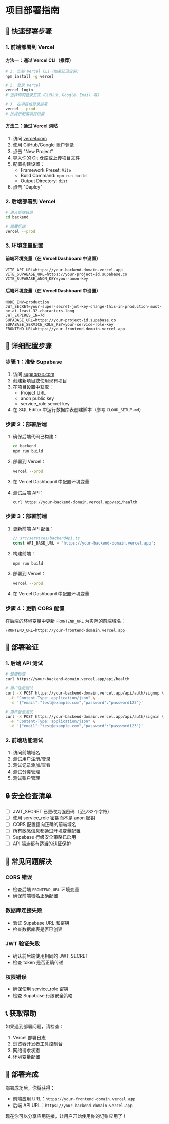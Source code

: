 # 项目部署指南

## 🚀 快速部署步骤

### 1. 前端部署到 Vercel

#### 方法一：通过 Vercel CLI（推荐）

```bash
# 1. 安装 Vercel CLI（如果还没安装）
npm install -g vercel

# 2. 登录 Vercel
vercel login
# 选择你的登录方式（GitHub、Google、Email 等）

# 3. 在项目根目录部署
vercel --prod
# 按提示配置项目设置
```

#### 方法二：通过 Vercel 网站

1. 访问 [vercel.com](https://vercel.com)
2. 使用 GitHub/Google 账户登录
3. 点击 "New Project"
4. 导入你的 Git 仓库或上传项目文件
5. 配置构建设置：
   - Framework Preset: `Vite`
   - Build Command: `npm run build`
   - Output Directory: `dist`
6. 点击 "Deploy"

### 2. 后端部署到 Vercel

```bash
# 进入后端目录
cd backend

# 部署后端
vercel --prod
```

### 3. 环境变量配置

#### 前端环境变量（在 Vercel Dashboard 中设置）

```env
VITE_API_URL=https://your-backend-domain.vercel.app
VITE_SUPABASE_URL=https://your-project-id.supabase.co
VITE_SUPABASE_ANON_KEY=your-anon-key
```

#### 后端环境变量（在 Vercel Dashboard 中设置）

```env
NODE_ENV=production
JWT_SECRET=your-super-secret-jwt-key-change-this-in-production-must-be-at-least-32-characters-long
JWT_EXPIRES_IN=7d
SUPABASE_URL=https://your-project-id.supabase.co
SUPABASE_SERVICE_ROLE_KEY=your-service-role-key
FRONTEND_URL=https://your-frontend-domain.vercel.app
```

## 🔧 详细配置步骤

### 步骤 1：准备 Supabase

1. 访问 [supabase.com](https://supabase.com)
2. 创建新项目或使用现有项目
3. 在项目设置中获取：
   - Project URL
   - anon public key
   - service_role secret key
4. 在 SQL Editor 中运行数据库表创建脚本（参考 `CLOUD_SETUP.md`）

### 步骤 2：部署后端

1. 确保后端代码已构建：
   ```bash
   cd backend
   npm run build
   ```

2. 部署到 Vercel：
   ```bash
   vercel --prod
   ```

3. 在 Vercel Dashboard 中配置环境变量

4. 测试后端 API：
   ```bash
   curl https://your-backend-domain.vercel.app/api/health
   ```

### 步骤 3：部署前端

1. 更新前端 API 配置：
   ```typescript
   // src/services/backendApi.ts
   const API_BASE_URL = 'https://your-backend-domain.vercel.app';
   ```

2. 构建前端：
   ```bash
   npm run build
   ```

3. 部署到 Vercel：
   ```bash
   vercel --prod
   ```

4. 在 Vercel Dashboard 中配置环境变量

### 步骤 4：更新 CORS 配置

在后端的环境变量中更新 `FRONTEND_URL` 为实际的前端域名：
```env
FRONTEND_URL=https://your-frontend-domain.vercel.app
```

## 🧪 部署验证

### 1. 后端 API 测试

```bash
# 健康检查
curl https://your-backend-domain.vercel.app/api/health

# 用户注册测试
curl -X POST https://your-backend-domain.vercel.app/api/auth/signup \
  -H "Content-Type: application/json" \
  -d '{"email":"test@example.com","password":"password123"}'

# 用户登录测试
curl -X POST https://your-backend-domain.vercel.app/api/auth/signin \
  -H "Content-Type: application/json" \
  -d '{"email":"test@example.com","password":"password123"}'
```

### 2. 前端功能测试

1. 访问前端域名
2. 测试用户注册/登录
3. 测试记录添加/查看
4. 测试分类管理
5. 测试账户管理

## 🔒 安全检查清单

- [ ] JWT_SECRET 已更改为强密码（至少32个字符）
- [ ] 使用 service_role 密钥而不是 anon 密钥
- [ ] CORS 配置指向正确的前端域名
- [ ] 所有敏感信息都通过环境变量配置
- [ ] Supabase 行级安全策略已启用
- [ ] API 端点都有适当的认证保护

## 🚨 常见问题解决

### CORS 错误
- 检查后端 `FRONTEND_URL` 环境变量
- 确保前端域名正确配置

### 数据库连接失败
- 验证 Supabase URL 和密钥
- 检查数据库表是否已创建

### JWT 验证失败
- 确认前后端使用相同的 JWT_SECRET
- 检查 token 是否正确传递

### 权限错误
- 确保使用 service_role 密钥
- 检查 Supabase 行级安全策略

## 📞 获取帮助

如果遇到部署问题，请检查：
1. Vercel 部署日志
2. 浏览器开发者工具控制台
3. 网络请求状态
4. 环境变量配置

## 🎉 部署完成

部署成功后，你将获得：
- 前端应用 URL：`https://your-frontend-domain.vercel.app`
- 后端 API URL：`https://your-backend-domain.vercel.app`

现在你可以分享应用链接，让用户开始使用你的记账应用了！